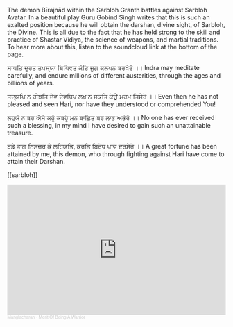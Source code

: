The demon Bīrajnād within the Sarbloh Granth battles against Sarbloh Avatar. In a beautiful play Guru Gobind Singh writes that this is such an exalted position because he will obtain the darshan, divine sight, of Sarbloh, the Divine. This is all due to the fact that he has held strong to the skill and practice of Shastar Vidiya, the science of weapons, and martial traditions. To hear more about this, listen to the soundcloud link at the bottom of the page. 

ਸਾਧਤਿ ਦੁਰਤ ਤਪਸ੍ਯਾ ਬਿਧਿਵਤ ਕੋਟਿ ਜੁਗ ਕਲਪਨ ਬਰਖੇਰੋ ।।
Indra may meditate carefully, and endure millions of different austerities, through the ages and billions of years.

ਤਦ੍ਯਪਿ ਨ ਰੀਝਤਿ ਦੇਵ ਦੇਵਧਿਪ ਲਖ ਨ ਸਕਤਿ ਕੋਊ ਮਰਮ ਤਿਸੇਰੋ ।।
Even then he has not pleased and seen Hari, nor have they understood or comprehended You!

ਲਹ੍ਯੋ ਨ ਬਰ ਐਸੋ ਕਹੂੰ ਕਬਹੂੰ ਮਨ ਬਾਛਿਤ ਬਰ ਲਾਭ ਅਭੇਰੋ ।।
No one has ever received such a blessing, in my mind I have desired to gain such an unattainable treasure.

ਬਡੇ ਭਾਗ ਨਿਸਚਰ ਕੇ ਲਹਿਯਤਿ, ਕਰਤਿ ਬਿਰੋਧ ਪਾਵ ਦਰਸੇਰੋ ।।
A great fortune has been attained by me, this demon, who through fighting against Hari have come to attain their Darshan.

[[sarbloh]]

<iframe width="100%" height="300" scrolling="no" frameborder="no" allow="autoplay" src="https://w.soundcloud.com/player/?url=https%3A//api.soundcloud.com/tracks/540380886&color=%23ff5500&auto_play=false&hide_related=false&show_comments=true&show_user=true&show_reposts=false&show_teaser=true&visual=true"></iframe><div style="font-size: 10px; color: #cccccc;line-break: anywhere;word-break: normal;overflow: hidden;white-space: nowrap;text-overflow: ellipsis; font-family: Interstate,Lucida Grande,Lucida Sans Unicode,Lucida Sans,Garuda,Verdana,Tahoma,sans-serif;font-weight: 100;"><a href="https://soundcloud.com/manglacharan" title="Manglacharan" target="_blank" style="color: #cccccc; text-decoration: none;">Manglacharan</a> · <a href="https://soundcloud.com/manglacharan/merit-of-being-a-warrior" title="Merit Of Being A Warrior" target="_blank" style="color: #cccccc; text-decoration: none;">Merit Of Being A Warrior</a></div>

